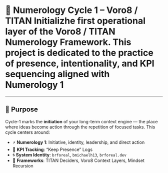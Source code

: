 # 🧠 Numerology Cycle 1 – Voro8 / TITAN Initializhe first operational layer of the **Voro8 / TITAN Numerology Framework**. This project is dedicated to the practice of **presence**, **intentionality**, and **KPI sequencing** aligned with Numerology 1

---

## 🔹 Purpose

Cycle-1 marks the **initiation** of your long-term context engine — the place where ideas become action through the repetition of focused tasks. This cycle centers around:

- ⚡ **Numerology 1**: Initiative, identity, leadership, and direct action
- 🔁 **KPI Tracking**: “Keep Presence” Logs
- 🌀 **System Identity**: `brforeal`, `bmichaelh13`, `brforeal.dev`
- 🧱 **Frameworks**: TITAN Deciders, Voro8 Context Layers, Mindset Recursion
